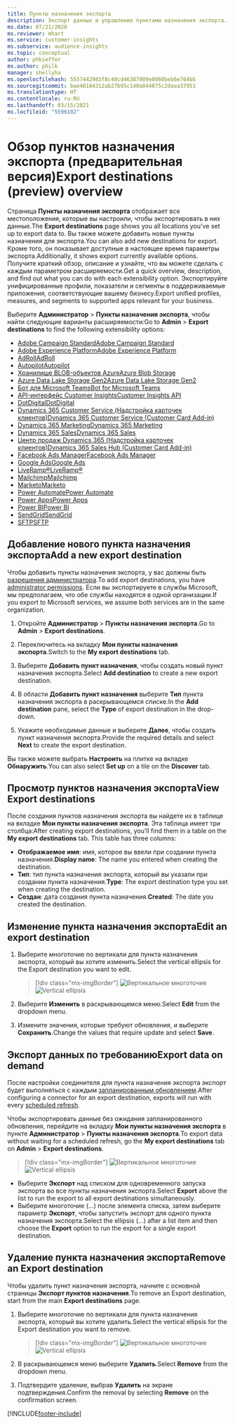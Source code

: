 ```yaml
---
title: Пункты назначения экспорта
description: Экспорт данных и управление пунктами назначения экспорта.
ms.date: 07/21/2020
ms.reviewer: mhart
ms.service: customer-insights
ms.subservice: audience-insights
ms.topic: conceptual
author: phkieffer
ms.author: philk
manager: shellyha
ms.openlocfilehash: 5557442983f8c48cd46387009e0060beb6e764bb
ms.sourcegitcommit: bae40184312ab27b95c140a044875c2daea37951
ms.translationtype: HT
ms.contentlocale: ru-RU
ms.lasthandoff: 03/15/2021
ms.locfileid: "5596102"
---
```

# <a name="export-destinations-preview-overview"></a><span data-ttu-id="3035b-103">Обзор пунктов назначения экспорта (предварительная версия)</span><span class="sxs-lookup"><span data-stu-id="3035b-103">Export destinations (preview) overview</span></span>

<span data-ttu-id="3035b-104">Страница **Пункты назначения экспорта** отображает все местоположения, которые вы настроили, чтобы экспортировать в них данные.</span><span class="sxs-lookup"><span data-stu-id="3035b-104">The **Export destinations** page shows you all locations you've set up to export data to.</span></span> <span data-ttu-id="3035b-105">Вы также можете добавить новые пункты назначения для экспорта.</span><span class="sxs-lookup"><span data-stu-id="3035b-105">You can also add new destinations for export.</span></span> <span data-ttu-id="3035b-106">Кроме того, он показывает доступные в настоящее время параметры экспорта.</span><span class="sxs-lookup"><span data-stu-id="3035b-106">Additionally, it shows export currently available options.</span></span> <span data-ttu-id="3035b-107">Получите краткий обзор, описание и узнайте, что вы можете сделать с каждым параметром расширяемости.</span><span class="sxs-lookup"><span data-stu-id="3035b-107">Get a quick overview, description, and find out what you can do with each extensibility option.</span></span> <span data-ttu-id="3035b-108">Экспортируйте унифицированные профили, показатели и сегменты в поддерживаемые приложения, соответствующие вашему бизнесу.</span><span class="sxs-lookup"><span data-stu-id="3035b-108">Export unified profiles, measures, and segments to supported apps relevant for your business.</span></span>

<span data-ttu-id="3035b-109">Выберите **Администратор** > **Пункты назначения экспорта**, чтобы найти следующие варианты расширяемости:</span><span class="sxs-lookup"><span data-stu-id="3035b-109">Go to **Admin** > **Export destinations** to find the following extensibility options:</span></span>

- [<span data-ttu-id="3035b-110">Adobe Campaign Standard</span><span class="sxs-lookup"><span data-stu-id="3035b-110">Adobe Campaign Standard</span></span>](export-adobe-campaign-standard.md)
- [<span data-ttu-id="3035b-111">Adobe Experience Platform</span><span class="sxs-lookup"><span data-stu-id="3035b-111">Adobe Experience Platform</span></span>](export-adobe-experience-platform.md)
- [<span data-ttu-id="3035b-112">AdRoll</span><span class="sxs-lookup"><span data-stu-id="3035b-112">AdRoll</span></span>](export-adroll.md)
- [<span data-ttu-id="3035b-113">Autopilot</span><span class="sxs-lookup"><span data-stu-id="3035b-113">Autopilot</span></span>](export-autopilot.md)
- [<span data-ttu-id="3035b-114">Хранилище BLOB-объектов Azure</span><span class="sxs-lookup"><span data-stu-id="3035b-114">Azure Blob Storage</span></span>](export-azure-blob-storage.md)
- [<span data-ttu-id="3035b-115">Azure Data Lake Storage Gen2</span><span class="sxs-lookup"><span data-stu-id="3035b-115">Azure Data Lake Storage Gen2</span></span>](export-azure-data-lake-storage-gen2.md)
- [<span data-ttu-id="3035b-116">Бот для Microsoft Teams</span><span class="sxs-lookup"><span data-stu-id="3035b-116">Bot for Microsoft Teams</span></span>](export-teams-bot.md)
- [<span data-ttu-id="3035b-117">API-интерфейс Customer Insights</span><span class="sxs-lookup"><span data-stu-id="3035b-117">Customer Insights API</span></span>](apis.md)
- [<span data-ttu-id="3035b-118">DotDigital</span><span class="sxs-lookup"><span data-stu-id="3035b-118">DotDigital</span></span>](export-dotdigital.md)
- [<span data-ttu-id="3035b-119">Dynamics 365 Customer Service (Надстройка карточек клиентов)</span><span class="sxs-lookup"><span data-stu-id="3035b-119">Dynamics 365 Customer Service (Customer Card Add-in)</span></span>](customer-card-add-in.md)
- [<span data-ttu-id="3035b-120">Dynamics 365 Marketing</span><span class="sxs-lookup"><span data-stu-id="3035b-120">Dynamics 365 Marketing</span></span>](export-dynamics365-marketing.md)
- [<span data-ttu-id="3035b-121">Dynamics 365 Sales</span><span class="sxs-lookup"><span data-stu-id="3035b-121">Dynamics 365 Sales</span></span>](export-dynamics365-sales.md)
- [<span data-ttu-id="3035b-122">Центр продаж Dynamics 365 (Надстройка карточек клиентов)</span><span class="sxs-lookup"><span data-stu-id="3035b-122">Dynamics 365 Sales Hub (Customer Card Add-in)</span></span>](customer-card-add-in.md)
- [<span data-ttu-id="3035b-123">Facebook Ads Manager</span><span class="sxs-lookup"><span data-stu-id="3035b-123">Facebook Ads Manager</span></span>](export-facebook.md)
- [<span data-ttu-id="3035b-124">Google Ads</span><span class="sxs-lookup"><span data-stu-id="3035b-124">Google Ads</span></span>](export-google-ads.md)
- [<span data-ttu-id="3035b-125">LiveRamp&reg;</span><span class="sxs-lookup"><span data-stu-id="3035b-125">LiveRamp&reg;</span></span>](export-liveramp.md)
- [<span data-ttu-id="3035b-126">Mailchimp</span><span class="sxs-lookup"><span data-stu-id="3035b-126">Mailchimp</span></span>](export-mailchimp.md)
- [<span data-ttu-id="3035b-127">Marketo</span><span class="sxs-lookup"><span data-stu-id="3035b-127">Marketo</span></span>](export-marketo.md)
- [<span data-ttu-id="3035b-128">Power Automate</span><span class="sxs-lookup"><span data-stu-id="3035b-128">Power Automate</span></span>](export-power-automate.md)
- [<span data-ttu-id="3035b-129">Power Apps</span><span class="sxs-lookup"><span data-stu-id="3035b-129">Power Apps</span></span>](export-power-apps.md)
- [<span data-ttu-id="3035b-130">Power BI</span><span class="sxs-lookup"><span data-stu-id="3035b-130">Power BI</span></span>](export-power-bi.md)
- [<span data-ttu-id="3035b-131">SendGrid</span><span class="sxs-lookup"><span data-stu-id="3035b-131">SendGrid</span></span>](export-sendgrid.md)
- [<span data-ttu-id="3035b-132">SFTP</span><span class="sxs-lookup"><span data-stu-id="3035b-132">SFTP</span></span>](export-sftp.md)

## <a name="add-a-new-export-destination"></a><span data-ttu-id="3035b-133">Добавление нового пункта назначения экспорта</span><span class="sxs-lookup"><span data-stu-id="3035b-133">Add a new export destination</span></span>

<span data-ttu-id="3035b-134">Чтобы добавить пункты назначения экспорта, у вас должны быть [разрешения администратора](permissions.md).</span><span class="sxs-lookup"><span data-stu-id="3035b-134">To add export destinations, you have [administrator permissions](permissions.md).</span></span> <span data-ttu-id="3035b-135">Если вы экспортируете в службы Microsoft, мы предполагаем, что обе службы находятся в одной организации.</span><span class="sxs-lookup"><span data-stu-id="3035b-135">If you export to Microsoft services, we assume both services are in the same organization.</span></span>

1. <span data-ttu-id="3035b-136">Откройте **Администратор** > **Пункты назначения экспорта**.</span><span class="sxs-lookup"><span data-stu-id="3035b-136">Go to **Admin** > **Export destinations**.</span></span>

1. <span data-ttu-id="3035b-137">Переключитесь на вкладку **Мои пункты назначения экспорта**.</span><span class="sxs-lookup"><span data-stu-id="3035b-137">Switch to the **My export destinations** tab.</span></span>

1. <span data-ttu-id="3035b-138">Выберите **Добавить пункт назначения**, чтобы создать новый пункт назначения экспорта.</span><span class="sxs-lookup"><span data-stu-id="3035b-138">Select **Add destination** to create a new export destination.</span></span>

1. <span data-ttu-id="3035b-139">В области **Добавить пункт назначения** выберите **Тип** пункта назначения экспорта в раскрывающемся списке.</span><span class="sxs-lookup"><span data-stu-id="3035b-139">In the **Add destination** pane, select the **Type** of export destination in the drop-down.</span></span>

1. <span data-ttu-id="3035b-140">Укажите необходимые данные и выберите **Далее**, чтобы создать пункт назначения экспорта.</span><span class="sxs-lookup"><span data-stu-id="3035b-140">Provide the required details and select **Next** to create the export destination.</span></span>

<span data-ttu-id="3035b-141">Вы также можете выбрать **Настроить** на плитке на вкладке **Обнаружить**.</span><span class="sxs-lookup"><span data-stu-id="3035b-141">You can also select **Set up** on a tile on the **Discover** tab.</span></span>

## <a name="view-export-destinations"></a><span data-ttu-id="3035b-142">Просмотр пунктов назначения экспорта</span><span class="sxs-lookup"><span data-stu-id="3035b-142">View Export destinations</span></span>

<span data-ttu-id="3035b-143">После создания пунктов назначения экспорта вы найдете их в таблице на вкладке **Мои пункты назначения экспорта**. Эта таблица имеет три столбца:</span><span class="sxs-lookup"><span data-stu-id="3035b-143">After creating export destinations, you'll find them in a table on the **My export destinations** tab. This table has three columns:</span></span>

- <span data-ttu-id="3035b-144">**Отображаемое имя**: имя, которое вы ввели при создании пункта назначения.</span><span class="sxs-lookup"><span data-stu-id="3035b-144">**Display name**: The name you entered when creating the destination.</span></span>
- <span data-ttu-id="3035b-145">**Тип**: тип пункта назначения экспорта, который вы указали при создании пункта назначения.</span><span class="sxs-lookup"><span data-stu-id="3035b-145">**Type**: The export destination type you set when creating the destination.</span></span>
- <span data-ttu-id="3035b-146">**Создан**: дата создания пункта назначения.</span><span class="sxs-lookup"><span data-stu-id="3035b-146">**Created**: The date you created the destination.</span></span>

## <a name="edit-an-export-destination"></a><span data-ttu-id="3035b-147">Изменение пункта назначения экспорта</span><span class="sxs-lookup"><span data-stu-id="3035b-147">Edit an export destination</span></span>

1. <span data-ttu-id="3035b-148">Выберите многоточие по вертикали для пункта назначения экспорта, который вы хотите изменить.</span><span class="sxs-lookup"><span data-stu-id="3035b-148">Select the vertical ellipsis for the Export destination you want to edit.</span></span>

   > [!div class="mx-imgBorder"]
   > <span data-ttu-id="3035b-149">![Вертикальное многоточие](media/export-destinations-page-ellipsis.png "Вертикальное многоточие")</span><span class="sxs-lookup"><span data-stu-id="3035b-149">![Vertical ellipsis](media/export-destinations-page-ellipsis.png "Vertical ellipsis")</span></span>

1. <span data-ttu-id="3035b-150">Выберите **Изменить** в раскрывающемся меню.</span><span class="sxs-lookup"><span data-stu-id="3035b-150">Select **Edit** from the dropdown menu.</span></span>

1. <span data-ttu-id="3035b-151">Измените значения, которые требуют обновления, и выберите **Сохранить**.</span><span class="sxs-lookup"><span data-stu-id="3035b-151">Change the values that require update and select **Save**.</span></span>

## <a name="export-data-on-demand"></a><span data-ttu-id="3035b-152">Экспорт данных по требованию</span><span class="sxs-lookup"><span data-stu-id="3035b-152">Export data on demand</span></span>

<span data-ttu-id="3035b-153">После настройки соединителя для пункта назначения экспорта экспорт будет выполняться с каждым [запланированным обновлением](system.md#schedule-tab).</span><span class="sxs-lookup"><span data-stu-id="3035b-153">After configuring a connector for an export destination, exports will run with every [scheduled refresh](system.md#schedule-tab).</span></span>

<span data-ttu-id="3035b-154">Чтобы экспортировать данные без ожидания запланированного обновления, перейдите на вкладку **Мои пункты назначения экспорта** в пункте **Администратор** > **Пункты назначения экспорта**.</span><span class="sxs-lookup"><span data-stu-id="3035b-154">To export data without waiting for a scheduled refresh, go the **My export destinations** tab on **Admin** > **Export destinations**.</span></span>

> [!div class="mx-imgBorder"]
> <span data-ttu-id="3035b-155">![Вертикальное многоточие](media/export-destinations-page-ellipsis.png "Вертикальное многоточие")</span><span class="sxs-lookup"><span data-stu-id="3035b-155">![Vertical ellipsis](media/export-destinations-page-ellipsis.png "Vertical ellipsis")</span></span>

- <span data-ttu-id="3035b-156">Выберите **Экспорт** над списком для одновременного запуска экспорта во все пункты назначения экспорта.</span><span class="sxs-lookup"><span data-stu-id="3035b-156">Select **Export** above the list to run the export to all export destinations simultaneously.</span></span>
- <span data-ttu-id="3035b-157">Выберите многоточие (...) после элемента списка, затем выберите параметр **Экспорт**, чтобы запустить экспорт для одного пункта назначения экспорта.</span><span class="sxs-lookup"><span data-stu-id="3035b-157">Select the ellipsis (...) after a list item and then choose the **Export** option to run the export for a single export destination.</span></span>

## <a name="remove-an-export-destination"></a><span data-ttu-id="3035b-158">Удаление пункта назначения экспорта</span><span class="sxs-lookup"><span data-stu-id="3035b-158">Remove an Export destination</span></span>

<span data-ttu-id="3035b-159">Чтобы удалить пункт назначения экспорта, начните с основной страницы **Экспорт пунктов назначения**.</span><span class="sxs-lookup"><span data-stu-id="3035b-159">To remove an Export destination, start from the main **Export destinations** page.</span></span>

1. <span data-ttu-id="3035b-160">Выберите многоточие по вертикали для пункта назначения экспорта, который вы хотите удалить.</span><span class="sxs-lookup"><span data-stu-id="3035b-160">Select the vertical ellipsis for the Export destination you want to remove.</span></span>

   > [!div class="mx-imgBorder"]
   > <span data-ttu-id="3035b-161">![Вертикальное многоточие](media/export-destinations-page-ellipsis.png "Вертикальное многоточие")</span><span class="sxs-lookup"><span data-stu-id="3035b-161">![Vertical ellipsis](media/export-destinations-page-ellipsis.png "Vertical ellipsis")</span></span>

2. <span data-ttu-id="3035b-162">В раскрывающемся меню выберите **Удалить**.</span><span class="sxs-lookup"><span data-stu-id="3035b-162">Select **Remove** from the dropdown menu.</span></span>

3. <span data-ttu-id="3035b-163">Подтвердите удаление, выбрав **Удалить** на экране подтверждения.</span><span class="sxs-lookup"><span data-stu-id="3035b-163">Confirm the removal by selecting **Remove** on the confirmation screen.</span></span>


[!INCLUDE[footer-include](../includes/footer-banner.md)]